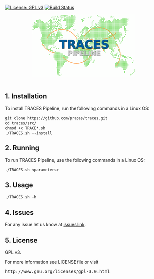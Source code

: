 [![License: GPL v3](https://img.shields.io/badge/License-GPL%20v3-blue.svg)](LICENSE)
[![Build Status](https://travis-ci.org/pratas/traces.svg?branch=master)](https://travis-ci.org/pratas/traces)

<p align="center"><img src="imgs/logo.png"
alt="TRACES Pipeline" height="200" border="0" /><br><br>

## 1. Installation ##

To install TRACES Pipeline, run the following commands in a Linux OS:
```
git clone https://github.com/pratas/traces.git
cd traces/src/
chmod +x TRACE*.sh
./TRACES.sh --install
```
## 2. Running ##

To run TRACES Pipeline, use the following commands in a Linux OS:
```
./TRACES.sh <parameters>
```

## 3. Usage ##

```
./TRACES.sh -h
```


## 4. Issues ##

For any issue let us know at [issues link](https://github.com/pratas/traces/issues).

## 5. License ##

GPL v3.

For more information see LICENSE file or visit
<pre>http://www.gnu.org/licenses/gpl-3.0.html</pre>


